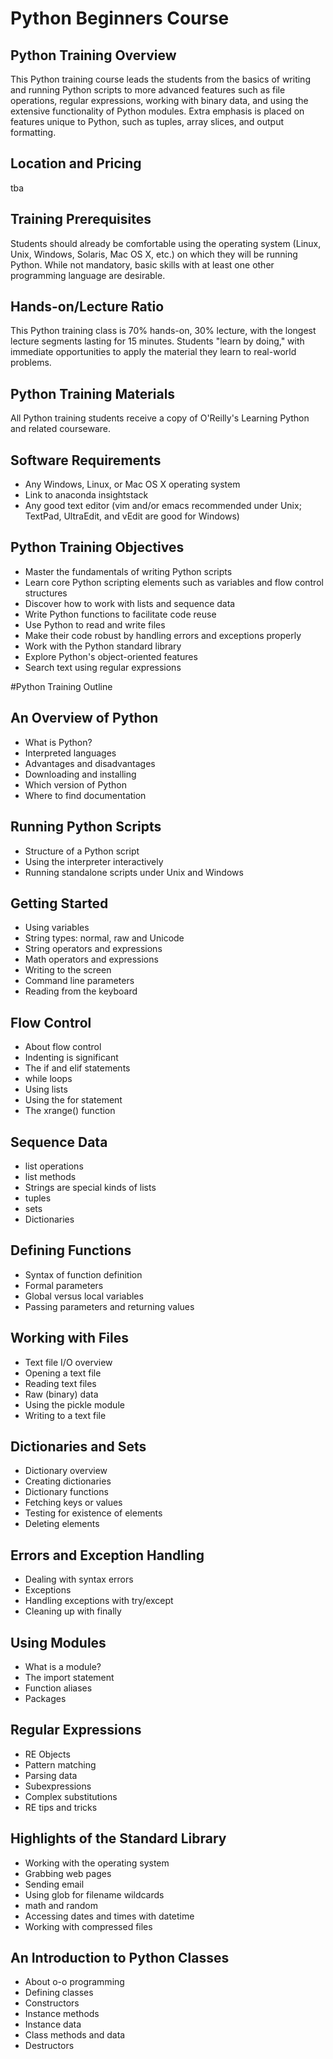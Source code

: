# Python Beginners Course

## Python Training Overview

This Python training course leads the students from the basics of writing and running Python scripts to more advanced features such as file operations, regular expressions, working with binary data, and using the extensive functionality of Python modules. Extra emphasis is placed on features unique to Python, such as tuples, array slices, and output formatting.

## Location and Pricing
tba


## Training Prerequisites

Students should already be comfortable using the operating system (Linux, Unix, Windows, Solaris, Mac OS X, etc.) on which they will be running Python. While not mandatory, basic skills with at least one other programming language are desirable.

## Hands-on/Lecture Ratio

This Python training class is 70% hands-on, 30% lecture, with the longest lecture segments lasting for 15 minutes. Students "learn by doing," with immediate opportunities to apply the material they learn to real-world problems.

## Python Training Materials

All Python training students receive a copy of O'Reilly's Learning Python and related courseware.

## Software Requirements

* Any Windows, Linux, or Mac OS X operating system
* Link to anaconda insightstack
* Any good text editor (vim and/or emacs recommended under Unix; TextPad, UltraEdit, and vEdit are good for Windows)

## Python Training Objectives

* Master the fundamentals of writing Python scripts
* Learn core Python scripting elements such as variables and flow control structures
* Discover how to work with lists and sequence data
* Write Python functions to facilitate code reuse
* Use Python to read and write files
* Make their code robust by handling errors and exceptions properly
* Work with the Python standard library
* Explore Python's object-oriented features
* Search text using regular expressions

#Python Training Outline

## An Overview of Python
* What is Python?
* Interpreted languages
* Advantages and disadvantages
* Downloading and installing
* Which version of Python
* Where to find documentation

## Running Python Scripts
* Structure of a Python script
* Using the interpreter interactively
* Running standalone scripts under Unix and Windows
## Getting Started
* Using variables
* String types: normal, raw and Unicode
* String operators and expressions
* Math operators and expressions
* Writing to the screen
* Command line parameters
* Reading from the keyboard
## Flow Control
* About flow control
* Indenting is significant
* The if and elif statements
* while loops
* Using lists
* Using the for statement
* The xrange() function
## Sequence Data
* list operations
* list methods
* Strings are special kinds of lists
* tuples
* sets
* Dictionaries
## Defining Functions
* Syntax of function definition
* Formal parameters
* Global versus local variables
* Passing parameters and returning values
## Working with Files
* Text file I/O overview
* Opening a text file
* Reading text files
* Raw (binary) data
* Using the pickle module
* Writing to a text file
## Dictionaries and Sets
* Dictionary overview
* Creating dictionaries
* Dictionary functions
* Fetching keys or values
* Testing for existence of elements
* Deleting elements
## Errors and Exception Handling
* Dealing with syntax errors
* Exceptions
* Handling exceptions with try/except
* Cleaning up with finally
## Using Modules
* What is a module?
* The import statement
* Function aliases
* Packages
## Regular Expressions
* RE Objects
* Pattern matching
* Parsing data
* Subexpressions
* Complex substitutions
* RE tips and tricks
## Highlights of the Standard Library
* Working with the operating system
* Grabbing web pages
* Sending email
* Using glob for filename wildcards
* math and random
* Accessing dates and times with datetime
* Working with compressed files
## An Introduction to Python Classes
* About o-o programming
* Defining classes
* Constructors
* Instance methods
* Instance data
* Class methods and data
* Destructors